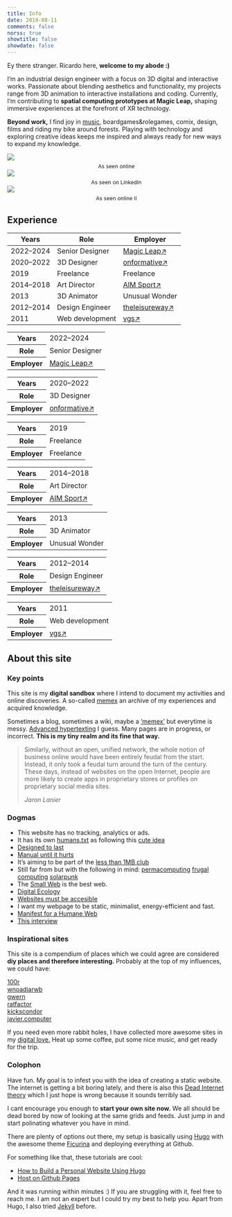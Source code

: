 ```yaml
---
title: Info
date: 2019-08-11
comments: false
norss: true
showtitle: false
showdate: false
---
```



<!-- 
Ey there stranger. Ricardo here, welcome to my abode :)

I’m an Industrial Design Engineer mostly focused on 3D digital and interactive works. I love playing with technology and my main interests are [music,](/pages/etc/gigs/) boardgames&rolegames, comix, design, films, riding my bike around forests and playing with computers to create stuff.

Specializing in 3D design, I'm passionate about blending visual aesthetics and functional innovation into diverse projects, navigating both physical and digital landscapes.

Diving into the realm of 3D animation, interactive installations, and coding (with an eagerness to delve deeper), my creative journey is an evolving tapestry of diverse skills. **Recently contributing to spatial computing prototypes at Magic Leap,** I'm driven by the spirit of exploration and innovation, seeking new frontiers in technology and design.

With expertise in 3D design, I specialize in creating visually appealing and functional solutions for diverse projects, encompassing both physical and digital products. -->



Ey there stranger. Ricardo here, **welcome to my abode :)**

I’m an industrial design engineer with a focus on 3D digital and interactive works. Passionate about blending aesthetics and functionality, my projects range from 3D animation to interactive installations and coding. Currently, I’m contributing to **spatial computing prototypes at Magic Leap,** shaping immersive experiences at the forefront of XR technology.

**Beyond work,** I find joy in  [music,](/pages/etc/gigs/) boardgames&rolegames, comix, design, films and riding my bike around forests. Playing with technology and exploring creative ideas keeps me inspired and always ready for new ways to expand my knowledge.


<!-- <div class="grid-layout">
  <div class="column column-6"> <img src="/images/pages/Rirsc-LinkedIn.webp">As seen on LinkedIn</div>
  <div class="column column-6"> <img src="/images/pages/Rirsc-Reading.webp"> As seen indoors</div>
  <div class="column column-6"> <img src="/images/pages/Rirsc-Pet.webp" style="filter: grayscale(100%);"> As seen online</div>
  <div class="column column-6"> <img src="/images/pages/Rirsc-Outdoors.webp"> As seen outdoors</div>
</div> -->

 <div class="grid-layout">
  <div class="column column-4"> <img src="/images/pages/Rirsc-Pet.webp">
  <figcaption style="text-align: center; font-size: 0.875em; margin-top: 0.5em;">As seen online</figcaption>
  </div>

   <div class="column column-4"> <img src="/images/pages/Rirsc-LinkedIn.webp">
     <figcaption style="text-align: center; font-size: 0.875em; margin-top: 0.5em;">As seen on LinkedIn</figcaption>
  </div>
  <div class="column column-4"> <img src="/images/pages/Rirsc-Bluesky.webp">
    <figcaption style="text-align: center; font-size: 0.875em; margin-top: 0.5em;">As seen online II</figcaption>
  </div>
  </div>




## Experience

<div class="work-history">
  <!-- Desktop View -->
  <table class="desktop-view">
    <thead>
      <tr>
        <th>Years</th>
        <th>Role</th>
        <th>Employer</th>
      </tr>
    </thead>
    <tbody>
      <tr>
        <td>2022–2024</td>
        <td>Senior Designer</td>
        <td><a href="https://www.magicleap.com/">Magic Leap↗</a></td>
      </tr>
      <tr>
        <td>2020–2022</td>
        <td>3D Designer</td>
        <td><a href="https://onformative.com/">onformative↗</a></td>
      </tr>
      <tr>
        <td>2019</td>
        <td>Freelance</td>
        <td>Freelance</td>
      </tr>
      <tr>
        <td>2014–2018</td>
        <td>Art Director</td>
        <td><a href="https://www.aimsport.com/">AIM Sport↗</a></td>
      </tr>
      <tr>
        <td>2013</td>
        <td>3D Animator</td>
        <td>Unusual Wonder</td>
      </tr>
      <tr>
        <td>2012–2014</td>
        <td>Design Engineer</td>
        <td><a href="https://www.theleisureway.com/">theleisureway↗</a></td>
      </tr>
      <tr>
        <td>2011</td>
        <td>Web development</td>
        <td><a href="https://vgst.net/">vgs↗</a></td>
      </tr>
    </tbody>
  </table>

  <!-- Mobile View -->
  <table class="mobile-view">
    <tbody class="entry">
      <tr>
        <th>Years</th>
        <td>2022–2024</td>
      </tr>
      <tr>
        <th>Role</th>
        <td>Senior Designer</td>
      </tr>
      <tr>
        <th>Employer</th>
        <td><a href="https://www.magicleap.com/">Magic Leap↗</a></td>
      </tr>
    </tbody>
  </table>
    <table class="mobile-view">
    <tbody class="entry">
      <tr>
        <th>Years</th>
        <td>2020–2022</td>
      </tr>
      <tr>
        <th>Role</th>
        <td>3D Designer</td>
      </tr>
      <tr>
        <th>Employer</th>
        <td><a href="https://onformative.com/">onformative↗</a></td>
      </tr>
    </tbody>
  </table>
  <table class="mobile-view">
    <tbody class="entry">
      <tr>
        <th>Years</th>
        <td>2019</td>
      </tr>
      <tr>
        <th>Role</th>
        <td>Freelance</td>
      </tr>
      <tr>
        <th>Employer</th>
        <td>Freelance</td>
      </tr>
    </tbody>
  </table>
  <table class="mobile-view">
    <tbody class="entry">
      <tr>
        <th>Years</th>
        <td>2014–2018</td>
      </tr>
      <tr>
        <th>Role</th>
        <td>Art Director</td>
      </tr>
      <tr>
        <th>Employer</th>
        <td><a href="https://www.aimsport.com/">AIM Sport↗</a></td>
      </tr>
    </tbody>
  </table>
  <table class="mobile-view">
    <tbody class="entry">
      <tr>
        <th>Years</th>
        <td>2013</td>
      </tr>
      <tr>
        <th>Role</th>
        <td>3D Animator</td>
      </tr>
      <tr>
        <th>Employer</th>
        <td>Unusual Wonder</td>
      </tr>
    </tbody>
  </table>
  <table class="mobile-view">
    <tbody class="entry">
      <tr>
        <th>Years</th>
        <td>2012–2014</td>
      </tr>
      <tr>
        <th>Role</th>
        <td>Design Engineer</td>
      </tr>
      <tr>
        <th>Employer</th>
        <td><a href="https://www.theleisureway.com/">theleisureway↗</a></td>
      </tr>
    </tbody>
  </table>
  <table class="mobile-view">
    <tbody class="entry">
      <tr>
        <th>Years</th>
        <td>2011</td>
      </tr>
      <tr>
        <th>Role</th>
        <td>Web development</td>
      </tr>
      <tr>
        <th>Employer</th>
        <td><a href="https://vgst.net/">vgs↗</a></td>
      </tr>
    </tbody>
  </table>
</div>




## About this site

### Key points

This site is my **digital sandbox** where I intend to document my activities and online discoveries. A so-called [memex](https://pluralistic.net/2021/05/09/the-memex-method/) an archive of my experiences and acquired knowledge.

Sometimes a blog, sometimes a wiki, maybe a [‘memex’](https://pluralistic.net/2021/05/09/the-memex-method/) but everytime is messy.
[Advanced hypertexting](https://www.kickscondor.com/hypertexting/) I guess. Many pages are in progress, or incorrect. **This is my tiny realm and its fine that way.**

> Similarly, without an open, unified network, the whole notion of business online would have been entirely feudal from the start. Instead, it only took a feudal turn around the turn of the century. These days, instead of websites on the open Internet, people are more likely to create apps in proprietary stores or profiles on proprietary social media sites.
>
> _Jaron Lanier_

### Dogmas

- This website has no tracking, analytics or ads.
- It has its own [humans.txt](/humans.txt) as following this [cute idea](https://humanstxt.org/)
- [Designed to last](https://jeffhuang.com/designed_to_last/)
- [Manual until it hurts](https://indieweb.org/manual_until_it_hurts)
- It’s aiming to be part of the [less than 1MB club](https://1mb.club/blog/https-redirects/)
- Still far from but with the following in mind: [permacomputing](https://permacomputing.net/permacomputing/) [frugal computing](https://arxiv.org/pdf/2303.06642) [solarpunk](https://adasokol.com/on-the-solar-adaptations/)
- The [Small Web](https://neustadt.fr/essays/the-small-web/) is the best web.
- [Digital Ecology](https://adasokol.com/digital-ecology/)
- [Websites must be accesible](https://normadesign.it/en/log/web-design-origin-of-the-web/)
- I want my webpage to be static, minimalist, energy-efficient and fast.
- [Manifest for a Humane Web](https://humanewebmanifesto.com/)
- [This interview](https://www.kickscondor.com/nadia-eghbal/)

### Inspirational sites

This site is a compendium of places which we could agree are considered **diy places and therefore interesting.** Probably at the top of my influences, we could have:

[100r](https://100r.co/site/about_us.html)\
[wnoadiarwb](https://wnoadiarwb.us/)\
[gwern](https://gwern.net/index)\
[ratfactor](https://ratfactor.com/)\
[kickscondor](https://www.kickscondor.com/)\
[javier.computer](https://javier.computer/)

If you need even more rabbit holes, I have collected more awesome sites in my [digital love.](/pages/etc/digital-love/) Heat up some coffee, put some nice music, and get ready for the trip.

### Colophon

Have fun. My goal is to infest you with the idea of creating a static website. The internet is getting a bit boring lately, and there is also this [Dead Internet theory](https://en.wikipedia.org/wiki/Dead_Internet_theory) which I just hope is wrong because it sounds terribly sad.

I cant encourage you enough to **start your own site now.** We all should be dead bored by now of looking at the same grids and feeds. Just jump in and start polinating whatever you have in mind.

There are plenty of options out there, my setup is basically using [Hugo](https://gohugo.io/) with the awesome theme [Ficurina](https://gitlab.com/gabmus/hugo-ficurinia) and deploying everything at Github.

For something like that, these tutorials are cool:

- [How to Build a Personal Website Using Hugo](https://juliecodestack.github.io/2023/04/13/build_hugo_site/)
- [Host on Github Pages](https://gohugo.io/hosting-and-deployment/hosting-on-github/)

And it was running within minutes :) If you are struggling with it, feel free to reach me. I am not an expert but I could try my best to help you. Apart from Hugo, I also tried [Jekyll](https://jekyllrb.com/) before.
